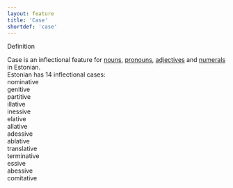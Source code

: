 ```yaml
---
layout: feature
title: 'Case'
shortdef: 'case'
---
```

Definition


Case is an inflectional feature for [nouns](u-pos/NOUN), [pronouns](u-pos/PRON), [adjectives](u-pos/ADJ) and [numerals](u-pos/NUM) in Estonian.<br/>
Estonian has 14 inflectional cases:<br/>
nominative<br/>
genitive<br/>
partitive<br/>
illative<br/>
inessive<br/>
elative<br/>
allative<br/>
adessive<br/>
ablative<br/>
translative<br/>
terminative<br/>
essive<br/>
abessive<br/>
comitative
<!-- Interlanguage links updated Čt lis 12 09:43:00 CET 2020 -->
